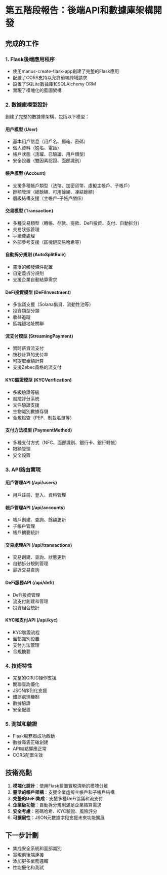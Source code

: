 # 第五階段報告：後端API和數據庫架構開發

## 完成的工作

### 1. Flask後端應用程序
- 使用manus-create-flask-app創建了完整的Flask應用
- 配置了CORS支持以允許前端跨域請求
- 設置了SQLite數據庫和SQLAlchemy ORM
- 實現了模塊化的藍圖架構

### 2. 數據庫模型設計
創建了完整的數據庫架構，包括以下模型：

#### 用戶模型 (User)
- 基本用戶信息（用戶名、郵箱、密碼）
- 個人資料（姓名、電話）
- 帳戶狀態（活躍、已驗證、用戶類型）
- 安全設置（雙因素認證、面部識別）

#### 帳戶模型 (Account)
- 支援多種帳戶類型（法幣、加密貨幣、虛擬主帳戶、子帳戶）
- 餘額管理（總餘額、可用餘額、凍結餘額）
- 層級結構支援（主帳戶-子帳戶關係）

#### 交易模型 (Transaction)
- 多種交易類型（轉帳、存款、提款、DeFi投資、支付、自動拆分）
- 交易狀態管理
- 手續費處理
- 外部參考支援（區塊鏈交易哈希等）

#### 自動拆分規則 (AutoSplitRule)
- 靈活的觸發條件配置
- 自定義拆分規則
- 支援企業自動結算需求

#### DeFi投資模型 (DeFiInvestment)
- 多協議支援（Solana借貸、流動性池等）
- 投資類型分類
- 收益追蹤
- 區塊鏈地址關聯

#### 流支付模型 (StreamingPayment)
- 實時薪資流支付
- 按秒計算的支付率
- 可提取金額計算
- 支援Zebec風格的流支付

#### KYC驗證模型 (KYCVerification)
- 多級驗證等級
- 風險評分系統
- 文件驗證支援
- 生物識別數據存儲
- 合規檢查（PEP、制裁名單等）

#### 支付方法模型 (PaymentMethod)
- 多種支付方式（NFC、面部識別、銀行卡、銀行轉帳）
- 限額管理
- 安全設置

### 3. API路由實現

#### 用戶管理API (/api/users)
- 用戶註冊、登入、資料管理

#### 帳戶管理API (/api/accounts)
- 帳戶創建、查詢、餘額更新
- 子帳戶管理
- 帳戶摘要統計

#### 交易處理API (/api/transactions)
- 交易創建、查詢、狀態更新
- 自動拆分規則管理
- 最近交易查詢

#### DeFi服務API (/api/defi)
- DeFi投資管理
- 流支付創建和管理
- 投資組合統計

#### KYC和支付API (/api/kyc)
- KYC驗證流程
- 面部識別設置
- 支付方法管理
- 合規摘要

### 4. 技術特性
- 完整的CRUD操作支援
- 關聯查詢優化
- JSON序列化支援
- 錯誤處理機制
- 數據驗證
- 安全配置

### 5. 測試和驗證
- Flask服務器成功啟動
- 數據庫表正確創建
- API端點響應正常
- CORS配置生效

## 技術亮點

1. **模塊化設計**：使用Flask藍圖實現清晰的模塊分離
2. **靈活的帳戶架構**：支援企業虛擬主帳戶和子帳戶結構
3. **完整的DeFi集成**：支援多種DeFi協議和流支付
4. **企業級功能**：自動拆分規則滿足企業結算需求
5. **安全考慮**：密碼哈希、KYC驗證、風險評分
6. **可擴展性**：JSON元數據字段支援未來功能擴展

## 下一步計劃
- 集成安全系統和面部識別
- 實現前後端連接
- 添加更多業務邏輯
- 性能優化和測試

